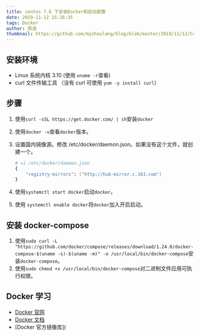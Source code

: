 ```yaml
---
title: centos 7.6 下安装Docker和启动配置
date: 2019-11-12 15:26:35
tags: Docker
author: 周浪
thumbnail: https://github.com/myzhoulang/blog/blob/master/2019/11/12/Centos%207.6%E4%B8%8B%E5%AE%89%E8%A3%85Docker%E5%92%8C%E5%90%AF%E5%8A%A8%E9%85%8D%E7%BD%AE/docker.jpg?raw=true
---
```


## 安装环境

- Linux 系统内核 3.10 (使用 `uname -r`查看)
- curl 文件传输工具 （没有 curl 可使用 `yum -y install curl`）

## 步骤

1. 使用`curl -sSL https://get.docker.com/ | sh`安装`docker`
2. 使用`docker -v`查看`docker`版本。
3. 设置国内镜像源。修改 /etc/docker/daemon.json。如果没有这个文件，就创建一个。

   ```bash
   # vi /etc/docker/daemon.json
   {
       "registry-mirrors": ["http://hub-mirror.c.163.com"]
   }
   ```

4. 使用`systemctl start docker`启动`docker`。
5. 使用 `systemctl enable docker`将`docker`加入开启启动。

## 安装 docker-compose

1. 使用`sudo curl -L "https://github.com/docker/compose/releases/download/1.24.0/docker-compose-$(uname -s)-$(uname -m)" -o /usr/local/bin/docker-compose`安装`docker-compose`。
2. 使用`sudo chmod +x /usr/local/bin/docker-compose`对二进制文件应用可执行权限。

## Docker 学习

- [Docker 官网](https://www.docker.com/)
- [Docker 文档](https://docs.docker.com)
- [Docker 官方镜像库](
